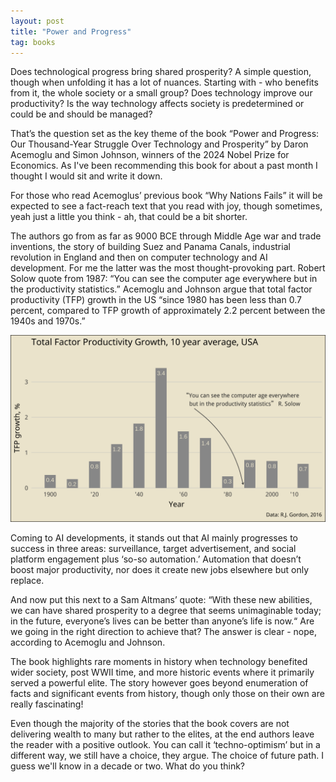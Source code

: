 ```yaml
---
layout: post
title: "Power and Progress"
tag: books
---
```

Does technological progress bring shared prosperity? A simple question, though  when unfolding it  has a lot of nuances. Starting with -  who benefits from it, the whole society or a small group? Does technology improve our productivity? Is the way technology affects society is predetermined or could be and should be managed? 
  
That’s the question set as the key theme of the book “Power and Progress: Our Thousand-Year Struggle Over Technology and Prosperity” by Daron Acemoglu and Simon Johnson, winners of the 2024 Nobel Prize for Economics. As I've been recommending this book for about a past month I thought I would sit and write it down.  

For those who read Acemoglus’ previous book “Why Nations Fails” it will be expected to see a fact-reach text that you read with joy, though sometimes, yeah just a little you think - ah, that could be a bit shorter.   

The authors go from as far as 9000 BCE through Middle Age war and trade inventions, the story of building Suez and Panama  Canals, industrial revolution in England and then on computer technology and AI development. For me the latter was the most thought-provoking part. Robert Solow quote from 1987: “You can see the computer age everywhere but in the productivity statistics.” Acemoglu and Johnson argue that total factor productivity (TFP)  growth in the US “since 1980 has been less than 0.7 percent, compared to TFP growth of approximately 2.2 percent between the 1940s and 1970s.” 

<img src='/assets/images/2024-01-06/TFP_growth_compiled_IlyaT.png'>

Coming to AI developments, it stands out that AI mainly progresses to success in three areas: surveillance, target advertisement, and social platform engagement plus ‘so-so automation.’ Automation that doesn’t boost major productivity, nor does it create new jobs elsewhere but only replace.  

And now put this next to a Sam Altmans’ quote:  “With these new abilities, we can have shared prosperity to a degree that seems unimaginable today; in the future, everyone’s lives can be better than anyone’s life is now.“ Are we going in the right direction to achieve that? The answer is clear - nope, according to Acemoglu and Johnson.  

The book highlights rare moments in history when technology benefited wider society, post WWII time, and more historic events where it primarily served a powerful elite. The story however goes beyond enumeration of facts and significant events from history, though only those on their own are really fascinating!  
  
Even though the majority of the stories that the book covers are not delivering wealth to many but rather to the elites,  at the end authors leave the reader with a positive outlook. You can call it ‘techno-optimism’ but in a different way, we still have a choice, they argue. The choice of future path. I guess we'll know in a decade or two. What do you think?
